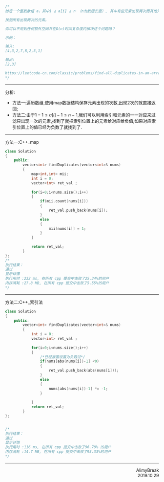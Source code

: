 ```C
/*
给定一个整数数组 a，其中1 ≤ a[i] ≤ n （n为数组长度）, 其中有些元素出现两次而其他元素出现一次。

找到所有出现两次的元素。

你可以不用到任何额外空间并在O(n)时间复杂度内解决这个问题吗？

示例：

输入:
[4,3,2,7,8,2,3,1]

输出:
[2,3]

https://leetcode-cn.com/classic/problems/find-all-duplicates-in-an-array/description/
*/
```

***
分析:
+ 方法一:遍历数组,使用map数据结构保存元素出现的次数,出现2次的就直接返回;
+ 方法二:由于$1-1\le a[i]-1\le n-1$,我们可以利用索引和元素的一一对应来过滤只出现一次的元素,找到了就把索引位置上的元素给对应给负值,如果对应索引位置上的值已经为负数了就找到了.


***
方法一:C++_map
```C++
class Solution
{
    public:
        vector<int> findDuplicates(vector<int>& nums)
        {
            map<int,int> mii;
            int i = 0;
            vector<int> ret_val ;
            
            for(i=0;i<nums.size();i++)
            {
                if(mii.count(nums[i]))
                {
                    ret_val.push_back(nums[i]);
                }
                else
                {
                    mii[nums[i]] = 1;
                }
            }
            
            return ret_val;
        }
};
/*
执行结果：
通过
显示详情
执行用时 :232 ms, 在所有 cpp 提交中击败了25.34%的用户
内存消耗 :27.8 MB, 在所有 cpp 提交中击败了5.55%的用户
*/
```


***
方法二:C++_索引法
```C++
class Solution
{
    public:
        vector<int> findDuplicates(vector<int>& nums)
        {
            int i = 0;
            vector<int> ret_val ;
            
            for(i=0;i<nums.size();i++)
            {
                /*已经被置设置为负数过*/
                if(nums[abs(nums[i])-1] <0)
                {
                    ret_val.push_back(abs(nums[i]));
                }
                else
                {
                    nums[abs(nums[i])-1] *= -1;
                }
                
            }
            return ret_val;
        }
};


/*
执行结果：
通过
显示详情
执行用时 :116 ms, 在所有 cpp 提交中击败了96.78% 的用户
内存消耗 :14.7 MB, 在所有 cpp 提交中击败了93.33%的用户
*/
```

***
<div align = right>
AlimyBreak
</div>
<div align = right>
2019.10.29
</div>
